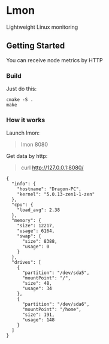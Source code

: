 # Lmon

Lightweight Linux monitoring

## Getting Started

You can receive node metrics by HTTP

### Build

Just do this:

```
cmake -S .
make
```

### How it works

Launch lmon:

> lmon 8080

Get data by http:

> curl http://127.0.0.1:8080/

```
{
  "info": {
    "hostname": "Dragon-PC",
    "kernel": "5.0.13-zen1-1-zen"
  },
  "cpu": {
    "load_avg": 2.38
  },
  "memory": {
    "size": 12217,
    "usage": 6164,
    "swap": {
      "size": 8388,
      "usage": 0
    }
  },
  "drives": [
    {
      "partition": "/dev/sda5",
      "mountPoint": "/",
      "size": 48,
      "usage": 34
    },
    {
      "partition": "/dev/sda6",
      "mountPoint": "/home",
      "size": 191,
      "usage": 148
    }
  ]
}
```

